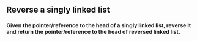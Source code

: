 ## Reverse a singly linked list

#### Given the pointer/reference to the head of a singly linked list, reverse it and return the pointer/reference to the head of reversed linked list.
